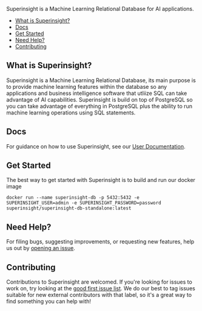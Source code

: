 

Superinsight is a Machine Learning Relational Database for AI applications.

- [What is Superinsight?](#what-is-superinsight)
- [Docs](#docs)
- [Get Started](#get-started)
- [Need Help?](#need-help)
- [Contributing](#contributing)

## What is Superinsight?

Superinsight is a Machine Learning Relational Database, its main purpose is to provide machine learning features within the database so any applications and business intelligence software that utliize SQL can take advantage of AI capabilities. Superinsight is build on top of PostgreSQL so you can take advantage of everything in PostgreSQL plus the ability to run machine learning operations using SQL statements.

## Docs

For guidance on how to use Superinsight, see our [User Documentation](https://docs.superinsight.ai/).

## Get Started

The best way to get started with Superinsight is to build and run our docker image
```
docker run --name superinsight-db -p 5432:5432 -e SUPERINSIGHT_USER=admin -e SUPERINSIGHT_PASSWORD=password superinsight/superinsight-db-standalone:latest
```

## Need Help?

For filing bugs, suggesting improvements, or requesting new features, help us out by [opening an issue](https://github.com/superinsight/superinsight-db/issues/new).

## Contributing

Contributions to Superinsight are welcomed. If you're looking for issues to work on, try looking at the [good first issue list](https://github.com/superinsight/superinsight-db/issues?q=is%3Aopen+is%3Aissue+label%3A%22good+first+issue%22). We do our best to tag issues suitable for new external contributors with that label, so it's a great way to find something you can help with!
